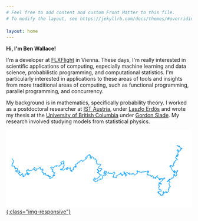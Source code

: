 ```yaml
---
# Feel free to add content and custom Front Matter to this file.
# To modify the layout, see https://jekyllrb.com/docs/themes/#overriding-theme-defaults

layout: home
---
```


**Hi, I'm Ben Wallace!**

I'm a developer at [FLXFlight](https://www.flxflight.com/) in Vienna. These days, I'm really interested in scientific applications of computing, especially machine learning and data science, probabilistic programming, and computational statistics. I'm particularly interested in applications to these areas of tools and insights from more traditional areas of computing, such as functional programming, parallel programming, and concurrency.

My background is in mathematics, specifically probability theory. I worked as a postdoctoral researcher at [IST Austria](https://ist.ac.at/en/home/), under [Laszlo Erdös](https://ist.ac.at/en/research/math-comp-sciences/erdoes-group/) and wrote my thesis at the [University of British Columbia](https://www.ubc.ca/) under [Gordon Slade](https://www.math.ubc.ca/~slade/). My research involved studying models from statistical physics.

[![](/assets/plot2d_bridge.png){:class="img-responsive"}](https://plot.ly/~bencwallace/14/)
